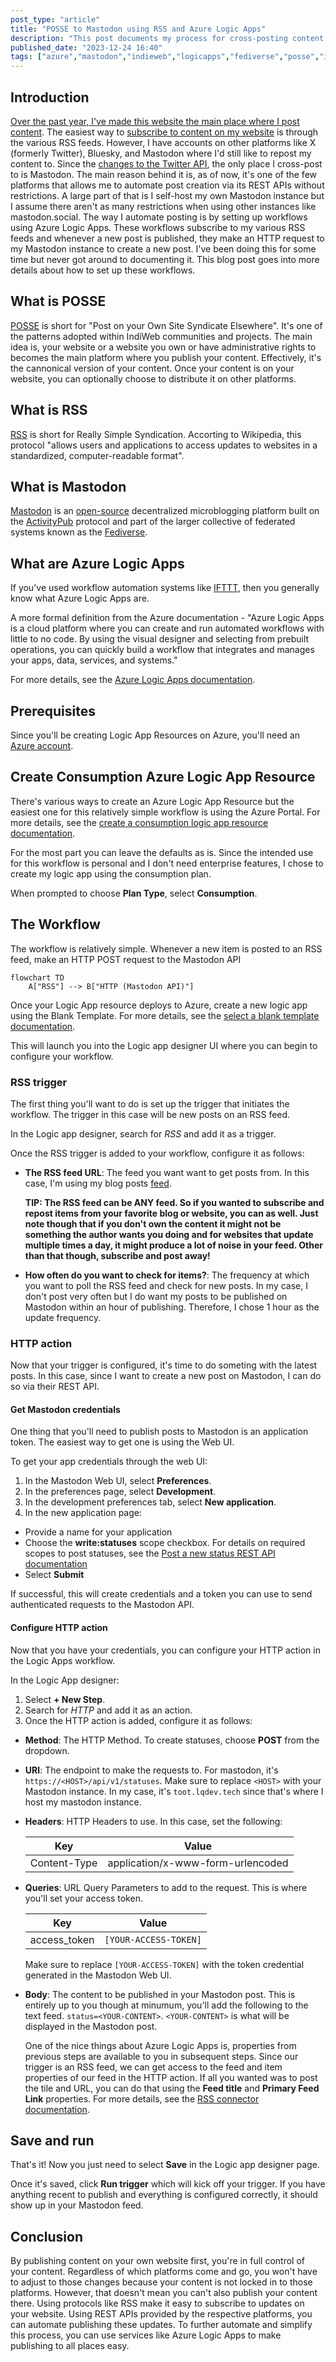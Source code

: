 ```yaml
---
post_type: "article" 
title: "POSSE to Mastodon using RSS and Azure Logic Apps"
description: "This post documents my process for cross-posting content from my website to Mastodon using RSS and Azure Logic Apps"
published_date: "2023-12-24 16:40"
tags: ["azure","mastodon","indieweb","logicapps","fediverse","posse","internet","web","blogging","blog","automation","programming","rss"]
---
```


## Introduction

[Over the past year, I've made this website the main place where I post content](/notes/weblogging-rewind-2023/). The easiest way to [subscribe to content on my website](/feed) is through the various RSS feeds. However, I have accounts on other platforms like X (formerly Twitter), Bluesky, and Mastodon where I'd still like to repost my content to. Since the [changes to the Twitter API](https://techcrunch.com/2023/03/29/twitter-announces-new-api-with-only-free-basic-and-enterprise-levels/), the only place I cross-post to is Mastodon. The main reason behind it is, as of now, it's one of the few platforms that allows me to automate post creation via its REST APIs without restrictions. A large part of that is I self-host my own Mastodon instance but I assume there aren't as many restrictions when using other instances like mastodon.social. The way I automate posting is by setting up workflows using Azure Logic Apps. These workflows subscribe to my various RSS feeds and whenever a new post is published, they make an HTTP request to my Mastodon instance to create a new post. I've been doing this for some time but never got around to documenting it. This blog post goes into more details about how to set up these workflows.  

## What is POSSE

[POSSE](https://indieweb.org/POSSE) is short for "Post on your Own Site Syndicate Elsewhere". It's one of the patterns adopted within IndiWeb communities and projects. The main idea is, your website or a website you own or have administrative rights to becomes the main platform where you publish your content. Effectively, it's the cannonical version of your content. Once your content is on your website, you can optionally choose to distribute it on other platforms. 

## What is RSS

[RSS](https://en.wikipedia.org/wiki/RSS) is short for Really Simple Syndication. Accorting to Wikipedia, this protocol "allows users and applications to access updates to websites in a standardized, computer-readable format". 

## What is Mastodon

[Mastodon](https://joinmastodon.org/) is an [open-source](https://github.com/mastodon/mastodon) decentralized microblogging platform built on the [ActivityPub](https://activitypub.rocks/) protocol and part of the larger collective of federated systems known as the [Fediverse](https://fediverse.info/). 

## What are Azure Logic Apps

If you've used workflow automation systems like [IFTTT](https://ifttt.com/), then you generally know what Azure Logic Apps are. 

A more formal definition from the Azure documentation - "Azure Logic Apps is a cloud platform where you can create and run automated workflows with little to no code. By using the visual designer and selecting from prebuilt operations, you can quickly build a workflow that integrates and manages your apps, data, services, and systems."

For more details, see the [Azure Logic Apps documentation](https://learn.microsoft.com/azure/logic-apps/logic-apps-overview).

## Prerequisites

Since you'll be creating Logic App Resources on Azure, you'll need an [Azure account](https://aka.ms/free).

## Create Consumption Azure Logic App Resource

There's various ways to create an Azure Logic App Resource but the easiest one for this relatively simple workflow is using the Azure Portal. For more details, see the [create a consumption logic app resource documentation](https://learn.microsoft.com/azure/logic-apps/quickstart-create-example-consumption-workflow#create-a-consumption-logic-app-resource).

For the most part you can leave the defaults as is. Since the intended use for this workflow is personal and I don't need enterprise features, I chose to create my logic app using the consumption plan. 

When prompted to choose **Plan Type**, select **Consumption**. 

## The Workflow

The workflow is relatively simple. Whenever a new item is posted to an RSS feed, make an HTTP POST request to the Mastodon API

```mermaid
flowchart TD
    A["RSS"] --> B["HTTP (Mastodon API)"]
```

Once your Logic App resource deploys to Azure, create a new logic app using the Blank Template. For more details, see the [select a blank template documentation](https://learn.microsoft.com/azure/logic-apps/quickstart-create-example-consumption-workflow#select-the-blank-template).

This will launch you into the Logic app designer UI where you can begin to configure your workflow.

### RSS trigger

The first thing you'll want to do is set up the trigger that initiates the workflow. The trigger in this case will be new posts on an RSS feed.

In the Logic app designer, search for *RSS* and add it as a trigger.

Once the RSS trigger is added to your workflow, configure it as follows:

- **The RSS feed URL**: The feed you want want to get posts from. In this case, I'm using my blog posts [feed](/posts/feed.xml). 

    **TIP: The RSS feed can be ANY feed. So if you wanted to subscribe and repost items from your favorite blog or website, you can as well. Just note though that if you don't own the content it might not be something the author wants you doing and for websites that update multiple times a day, it might produce a lot of noise in your feed. Other than that though, subscribe and post away!**

- **How often do you want to check for items?**: The frequency at which you want to poll the RSS feed and check for new posts. In my case, I don't post very often but I do want my posts to be published on Mastodon within an hour of publishing. Therefore, I chose 1 hour as the update frequency. 

### HTTP action

Now that your trigger is configured, it's time to do someting with the latest posts. In this case, since I want to create a new post on Mastodon, I can do so via their REST API. 

#### Get Mastodon credentials

One thing that you'll need to publish posts to Mastodon is an application token. The easiest way to get one is using the Web UI. 

To get your app credentials through the web UI:

1. In the Mastodon Web UI, select **Preferences**.
1. In the preferences page, select **Development**.
1. In the development preferences tab, select **New application**.
1. In the new application page:
  - Provide a name for your application
  - Choose the **write:statuses** scope checkbox. For details on required scopes to post statuses, see the [Post a new status REST API documentation](https://docs.joinmastodon.org/methods/statuses/#create)
  - Select **Submit**

If successful, this will create credentials and a token you can use to send authenticated requests to the Mastodon API.

#### Configure HTTP action

Now that you have your credentials, you can configure your HTTP action in the Logic Apps workflow.

In the Logic App designer:

1. Select **+ New Step**.
1. Search for *HTTP* and add it as an action. 
1. Once the HTTP action is added, configure it as follows:

- **Method**: The HTTP Method. To create statuses, choose **POST** from the dropdown.
- **URI**: The endpoint to make the requests to. For mastodon, it's `https://<HOST>/api/v1/statuses`. Make sure to replace `<HOST>` with your Mastodon instance. In my case, it's `toot.lqdev.tech` since that's where I host my mastodon instance. 
- **Headers**: HTTP Headers to use. In this case, set the following:

    | Key | Value |
    | --- | --- |
    | Content-Type | application/x-www-form-urlencoded |

- **Queries**: URL Query Parameters to add to the request. This is where you'll set your access token.

    | Key | Value |
    | --- | --- |
    | access_token | `[YOUR-ACCESS-TOKEN]` |

    Make sure to replace `[YOUR-ACCESS-TOKEN]` with the token credential generated in the Mastodon Web UI.
- **Body**: The content to be published in your Mastodon post. This is entirely up to you though at minumum, you'll add the following to the text feed. `status=<YOUR-CONTENT>`. `<YOUR-CONTENT>` is what will be displayed in the Mastodon post. 

    One of the nice things about Azure Logic Apps is, properties from previous steps are available to you in subsequent steps. Since our trigger is an RSS feed, we can get access to the feed and item properties of our feed in the HTTP action. If all you wanted was to post the tile and URL, you can do that using the **Feed title** and **Primary Feed Link** properties. For more details, see the [RSS connector documentation](https://learn.microsoft.com/connectors/rss/). 

## Save and run

That's it! Now you just need to select **Save** in the Logic app designer page. 

Once it's saved, click **Run trigger** which will kick off your trigger. If you have anything recent to publish and everything is configured correctly, it should show up in your Mastodon feed.

## Conclusion

By publishing content on your own website first, you're in full control of your content. Regardless of which platforms come and go, you won't have to adjust to those changes because your content is not locked in to those platforms. However, that doesn't mean you can't also publish your content there. Using protocols like RSS make it easy to subscribe to updates on your website. Using REST APIs provided by the respective platforms, you can automate publishing these updates. To further automate and simplify this process, you can use services like Azure Logic Apps to make publishing to all places easy. 